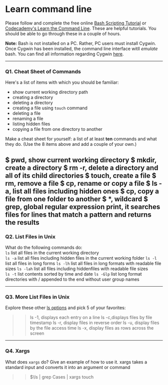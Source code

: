 # Learn command line

Please follow and complete the free online [Bash Scripting Tutorial](https://ryanstutorials.net/bash-scripting-tutorial/) or [Codecademy's Learn the Command Line](https://www.codecademy.com/learn/learn-the-command-line). These are helpful tutorials. You should be able to go through these in a couple of hours.

**Note:** Bash is not installed on a PC. Rather, PC users must install Cygwin. Once Cygwin has been installed, the command line interface witll _emulate_ bash. You can find all information regarding Cygwin [here](https://www.cygwin.com/).

---

### Q1.  Cheat Sheet of Commands  

Here's a list of items with which you should be familiar:  
* show current working directory path
* creating a directory
* deleting a directory
* creating a file using `touch` command
* deleting a file
* renaming a file
* listing hidden files
* copying a file from one directory to another

Make a cheat sheet for yourself: a list of at least **ten** commands and what they do.  (Use the 8 items above and add a couple of your own.) 
> > 
$ pwd, show current working directory 
$ mkdir, create a directory
$ rm -r, delete a directory and all of its child directories
$ touch, create a file
$ rm, remove a file
$ cp, rename or copy a file 
$ ls -a, list all files including hidden ones 
$ cp, copy a file from one folder to another
$ *, wildcard
$ grep, global regular expression print, it searches files for lines that match a pattern and returns the results 
---

### Q2.  List Files in Unix   

What do the following commands do:  
`ls` list all files in the current working directory  
`ls -a`  list all files including hidden files in the current working folder
`ls -l`  list all files in long forms 
`ls -lh` list all files in long formats with readable file sizes 
`ls -lah` list all files including hiddenfiles with readable file sizes  
`ls -t`  list contents sorted by time and date
`ls -Glp` list long format directories with / appended to the end without user group names


> > 

---

### Q3.  More List Files in Unix  

Explore these other [ls options](http://www.techonthenet.com/unix/basic/ls.php) and pick 5 of your favorites:

> > ls -1, displays each entry on a line 
ls -c,displays files by file timestamp
ls -r, display files in reverse order 
ls -u, display files by the file access time
ls -x, display files as rows across the screen 
 

---

### Q4.  Xargs   

What does `xargs` do? Give an example of how to use it.
xargs takes a standard input and converts it into an argument or command
> > $\ls | grep Cases | xargs touch


 

